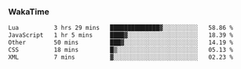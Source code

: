 ### WakaTime

<!--START_SECTION:waka-->

```txt
Lua          3 hrs 29 mins   ██████████████▓░░░░░░░░░░   58.86 %
JavaScript   1 hr 5 mins     ████▓░░░░░░░░░░░░░░░░░░░░   18.39 %
Other        50 mins         ███▓░░░░░░░░░░░░░░░░░░░░░   14.19 %
CSS          18 mins         █▒░░░░░░░░░░░░░░░░░░░░░░░   05.13 %
XML          7 mins          ▓░░░░░░░░░░░░░░░░░░░░░░░░   02.23 %
```

<!--END_SECTION:waka-->
